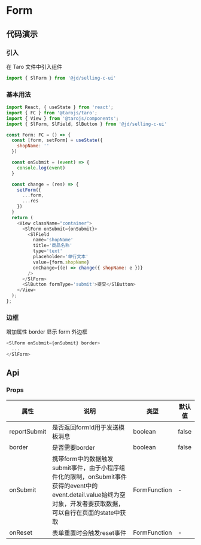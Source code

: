 # Form
## 代码演示
### 引入
在 Taro 文件中引入组件
```js
import { SlForm } from '@jd/selling-c-ui'
```

### 基本用法
```js
import React, { useState } from 'react';
import { FC } from '@tarojs/taro';
import { View } from '@tarojs/components';
import { SlForm, SlField, SlButton } from '@jd/selling-c-ui'

const Form: FC = () => {
  const [form, setForm] = useState({
    shopName: ''
  })

  const onSubmit = (event) => {
    console.log(event)
  }

  const change = (res) => {
    setForm({
      ...form,
      ...res
    })
  }
  return (
    <View className="container">
      <SlForm onSubmit={onSubmit}>
        <SlField
          name='shopName' 
          title='商品名称' 
          type='text' 
          placeholder='单行文本' 
          value={form.shopName} 
          onChange={(e) => change({ shopName: e })} 
        />
      </SlForm>
      <SlButton formType='submit'>提交</SlButton>
    </View>
  );
};
```

### 边框
增加属性 border 显示 form 外边框
```js
<SlForm onSubmit={onSubmit} border>
  ...
</SlForm>
```

## Api
### Props
|  属性   | 说明  | 类型 | 默认值 |
|  ----  | ----  | ---- | ---- |
| reportSubmit | 是否返回formId用于发送模板消息 | boolean | false |
| border | 是否需要border | boolean | false |
| onSubmit | 携带form中的数据触发submit事件，由于小程序组件化的限制，onSubmit事件获得的event中的event.detail.value始终为空对象，开发者要获取数据，可以自行在页面的state中获取 | FormFunction | - |
| onReset | 表单重置时会触发reset事件 | FormFunction | - |
